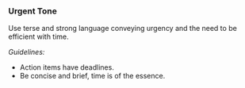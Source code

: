 ### Urgent Tone

Use terse and strong language conveying urgency and the need to be efficient with time.

*Guidelines:*

- Action items have deadlines.
- Be concise and brief, time is of the essence.
